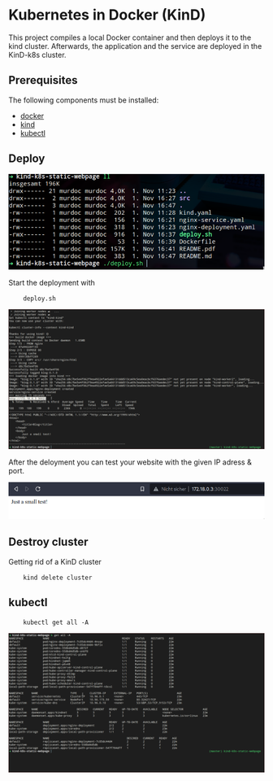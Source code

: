 # Kubernetes in Docker (KinD)

This project compiles a local Docker container and then deploys it to the
kind cluster. Afterwards, the application and the service are deployed
in the KinD-k8s cluster.

## Prerequisites

The following components must be installed:

- [docker](https://www.docker.com/get-started)
- [kind](https://kind.sigs.k8s.io)
- [kubectl](https://kubernetes.io/de/docs/tasks/tools/install-kubectl)

## Deploy

![image_2021-11-01-16-48-39](img/image_2021-11-01-16-48-39.png)

Start the deployment with

        deploy.sh

![image_2021-11-01-17-15-20](img/image_2021-11-01-17-15-20.png)

After the deloyment you can test your website with the given IP adress & port.


![image_2021-11-01-17-17-20](img/image_2021-11-01-17-17-20.png)

## Destroy cluster
Getting rid of a KinD cluster

        kind delete cluster


## kubectl

        kubectl get all -A

![image_2021-11-01-16-59-07,p](img/image_2021-11-01-16-59-07.png)

